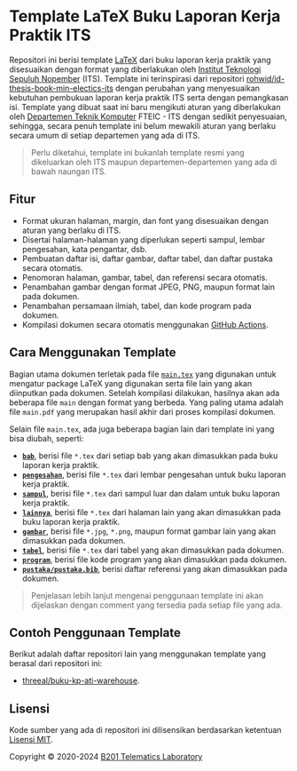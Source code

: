 # Template LaTeX Buku Laporan Kerja Praktik ITS

Repositori ini berisi template [LaTeX](https://www.latex-project.org/) dari buku laporan kerja praktik yang disesuaikan dengan format yang diberlakukan oleh [Institut Teknologi Sepuluh Nopember](https://www.its.ac.id/) (ITS).
Template ini terinspirasi dari repositori [rohwid/id-thesis-book-min-electics-its](https://github.com/rohwid/id-thesis-book-min-electics-its) dengan perubahan yang menyesuaikan kebutuhan pembukuan laporan kerja praktik ITS serta dengan pemangkasan isi.
Template yang dibuat saat ini baru mengikuti aturan yang diberlakukan oleh [Departemen Teknik Komputer](https://www.its.ac.id/komputer/) FTEIC - ITS dengan sedikit penyesuaian, sehingga, secara penuh template ini belum mewakili aturan yang berlaku secara umum di setiap departemen yang ada di ITS.

> Perlu diketahui, template ini bukanlah template resmi yang dikeluarkan oleh ITS maupun departemen-departemen yang ada di bawah naungan ITS.

## Fitur

- Format ukuran halaman, margin, dan font yang disesuaikan dengan aturan yang berlaku di ITS.
- Disertai halaman-halaman yang diperlukan seperti sampul, lembar pengesahan, kata pengantar, dsb.
- Pembuatan daftar isi, daftar gambar, daftar tabel, dan daftar pustaka secara otomatis.
- Penomoran halaman, gambar, tabel, dan referensi secara otomatis.
- Penambahan gambar dengan format JPEG, PNG, maupun format lain pada dokumen.
- Penambahan persamaan ilmiah, tabel, dan kode program pada dokumen.
- Kompilasi dokumen secara otomatis menggunakan [GitHub Actions](https://github.com/features/actions).

## Cara Menggunakan Template

Bagian utama dokumen terletak pada file [`main.tex`](./main.tex) yang digunakan untuk mengatur package LaTeX yang digunakan serta file lain yang akan diinputkan pada dokumen.
Setelah kompilasi dilakukan, hasilnya akan ada beberapa file `main` dengan format yang berbeda.
Yang paling utama adalah file `main.pdf` yang merupakan hasil akhir dari proses kompilasi dokumen.

Selain file `main.tex`, ada juga beberapa bagian lain dari template ini yang bisa diubah, seperti:
- **[`bab`](./bab)**, berisi file `*.tex` dari setiap bab yang akan dimasukkan pada buku laporan kerja praktik.
- **[`pengesahan`](./pengesahan)**, berisi file `*.tex` dari lembar pengesahan untuk buku laporan kerja praktik.
- **[`sampul`](./sampul)**, berisi file `*.tex` dari sampul luar dan dalam untuk buku laporan kerja praktik.
- **[`lainnya`](./lainnya)**, berisi file `*.tex` dari halaman lain yang akan dimasukkan pada buku laporan kerja praktik.
- **[`gambar`](./gambar)**, berisi file `*.jpg`, `*.png`, maupun format gambar lain yang akan dimasukkan pada dokumen.
- **[`tabel`](./tabel)**, berisi file `*.tex` dari tabel yang akan dimasukkan pada dokumen.
- **[`program`](./program)**, berisi file kode program yang akan dimasukkan pada dokumen.
- **[`pustaka/pustaka.bib`](./pustaka/pustaka.bib)**, berisi daftar referensi yang akan dimasukkan pada dokumen.

> Penjelasan lebih lanjut mengenai penggunaan template ini akan dijelaskan dengan comment yang tersedia pada setiap file yang ada.

## Contoh Penggunaan Template

Berikut adalah daftar repositori lain yang menggunakan template yang berasal dari repositori ini:
- [threeal/buku-kp-ati-warehouse](https://github.com/threeal/buku-kp-ati-warehouse).

## Lisensi

Kode sumber yang ada di repositori ini dilisensikan berdasarkan ketentuan [Lisensi MIT](./LICENSE).

Copyright © 2020-2024 [B201 Telematics Laboratory](https://github.com/b201lab)
